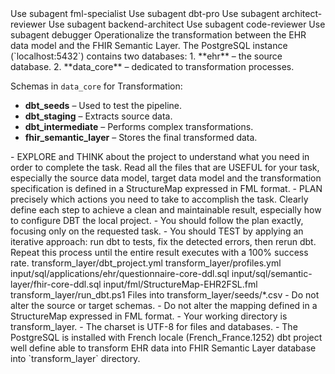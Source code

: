 <subagent>
Use subagent fml-specialist
Use subagent dbt-pro
Use subagent architect-reviewer
Use subagent backend-architect
Use subagent code-reviewer
Use subagent debugger
</subagent>

<goal>
Operationalize the transformation between the EHR data model and the FHIR Semantic Layer.
</goal>

<functional-architecture>
The PostgreSQL instance (`localhost:5432`) contains two databases:
1. **ehr** – the source database.  
2. **data_core** – dedicated to transformation processes.

Schemas in `data_core` for Transformation:
- **dbt_seeds** – Used to test the pipeline.  
- **dbt_staging** – Extracts source data.  
- **dbt_intermediate** – Performs complex transformations.  
- **fhir_semantic_layer** – Stores the final transformed data.
</functional-architecture>

<instructions>
- EXPLORE and THINK about the project to understand what you need in order to complete the task. Read all the files that are USEFUL for your task, especially the source data model, target data model and the transformation specification is defined in a StructureMap expressed in FML format.
- PLAN precisely which actions you need to take to accomplish the task. Clearly define each step to achieve a clean and maintainable result, especially how to configure DBT the local project.
- You should follow the plan exactly, focusing only on the requested task.
- You should TEST by applying an iterative approach: run dbt to tests, fix the detected errors, then rerun dbt. Repeat this process until the entire result executes with a 100% success rate.
</instructions>

<dbt-config>
transform_layer/dbt_project.yml
transform_layer/profiles.yml
</dbt-config>

<source>
input/sql/applications/ehr/questionnaire-core-ddl.sql
</source>
<target>
input/sql/semantic-layer/fhir-core-ddl.sql
</target>
<mapping>
input/fml/StructureMap-EHR2FSL.fml
</mapping>
<test-script>
transform_layer/run_dbt.ps1
</test-script>
<test-data>
Files into transform_layer/seeds/*.csv
</test-data>

<recommandations>
- Do not alter the source or target schemas.
- Do not alter the mapping defined in a StructureMap expressed in FML format.
- Your working directory is transform_layer.
- The charset is UTF-8 for files and databases.
- The PostgreSQL is installed with French locale (French_France.1252)
</recommandations>

<expected-output>
dbt project well define able to transform EHR data into FHIR Semantic Layer database into `transform_layer` directory.
</expected-output>